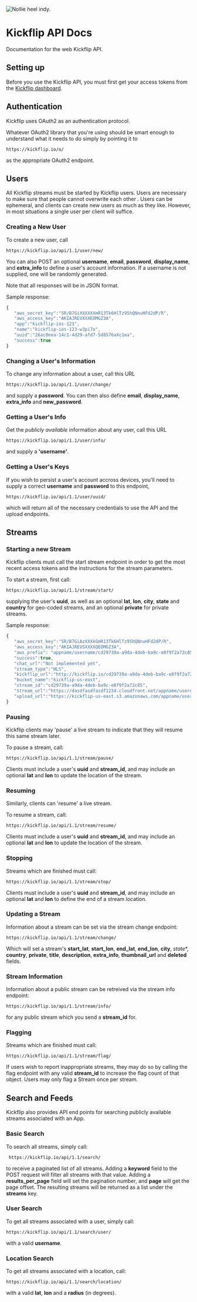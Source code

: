 ![Nollie heel indy.](http://i.imgur.com/Q4KTloe.gif)

Kickflip API Docs
=============

Documentation for the web Kickflip API.

## Setting up

Before you use the Kickflip API, you must first get your access tokens from the [Kickflip dashboard](https://kickflip.io/dash/).

## Authentication

Kickflip uses OAuth2 as an authentication protocol.

Whatever OAuth2 library that you're using should be smart enough to understand what it needs to do simply by pointing it
to

    https://kickflip.io/o/

as the appropriate OAuth2 endpoint.

## Users

All Kickflip streams must be started by Kickflip users. Users are necessary to make sure that people cannot overwrite
each other . Users can be ephemeral, and clients can create new users as much as they like. However, in most situations
a single user per client will suffice.

### Creating a New User

To create a new user, call

    https://kickflip.io/api/1.1/user/new/

You can also POST an optional **username**, **email**, **password**, **display_name**, and **extra_info** to define a user's account information. If a username is not supplied, one will be randomly generated.

Note that all responses will be in JSON format.

Sample response:

```javascript
{
   "aws_secret_key":"5R/B7GiXXXXXXmR13Tk6HlTz95hQNnuHFd2dP/R",
   "aws_access_key":"AKIAJREVXXXEOMGZ3A",
   "app":"kickflip-ios-123",
   "name":"kickflip-ios-123-w3pi7o",
   "uuid":"26ac0eea-14c1-4d29-afd7-5d8576aXc1ea",
   "success":true
}
```

### Changing a User's Information

To change any information about a user, call this URL

    https://kickflip.io/api/1.1/user/change/

and supply a **password**. You can then also define **email**, **display_name**, **extra_info** and **new_password**.

### Getting a User's Info

Get the _publicly available_ information about any user, call this URL

    https://kickflip.io/api/1.1/user/info/

and supply a **'username'**.

### Getting a User's Keys

If you wish to persist a user's account accross devices, you'll need to supply a correct **username** and **password** to this endpoint, 

    https://kickflip.io/api/1.1/user/uuid/

which will return all of the necessary credentials to use the API and the upload endpoints.

## Streams

### Starting a new Stream

Kickflip clients must call the start stream endpoint in order to get the most recent access tokens and the instructions
for the stream parameters.

To start a stream, first call:

    https://kickflip.io/api/1.1/stream/start/

supplying the user's **uuid**, as well as an optional **lat**, **lon**, **city**, **state** and **country** for geo-coded streams, and an optional **private** for private streams.

Sample response:

```javascript
{
   "aws_secret_key":"5R/B7GiAzXXXkGmR13Tk6HlTz95hQNnuHFd2dP/R",
   "aws_access_key":"AKIAJREVSXXXXQEOMGZ3A",
   "aws_prefix": "appname/username/cd29739a-a9da-4deb-ba9c-e8f9f2a72c85/"
   "success":true,
   "chat_url":"Not implemented yet",
   "stream_type":"HLS",
   "kickflip_url":"http://kickflip.io/cd29739a-a9da-4deb-ba9c-e8f9f2a72c85",
   "bucket_name":"kickflip-us-east",
   "stream_id":"cd29739a-a9da-4deb-ba9c-e8f9f2a72c85",
   "stream_url":"https://dasdfasdfasdf1234.cloudfront.net/appname/username/cd29739a-a9da-4deb-ba9c-e8f9f2a72c85/stream.m3u8",
   "upload_url":"https://kickflip-us-east.s3.amazonaws.com/appname/username/cd29739a-a9da-4deb-ba9c-e8f9f2a72c85/"
}
```

### Pausing

Kickflip clients may 'pause' a live stream to indicate that they will resume this same stream later.

To pause a stream, call:

    https://kickflip.io/api/1.1/stream/pause/

Clients must include a user's **uuid** and **stream\_id**, and may include an optional **lat** and **lon** to update the location of the stream.

### Resuming

Similarly, clients can 'resume' a live stream.

To resume a stream, call:

    https://kickflip.io/api/1.1/stream/resume/

Clients must include a user's **uuid** and **stream\_id**, and may include an optional **lat** and **lon** to update the location of the stream.

### Stopping

Streams which are finished must call:

    https://kickflip.io/api/1.1/stream/stop/

Clients must include a user's **uuid** and **stream\_id**, and may include an optional **lat** and **lon** to define the end of a stream location.

### Updating a Stream

Information about a stream can be set via the stream change endpoint:

    https://kickflip.io/api/1.1/stream/change/

Which will set a stream's **start_lat**, **start_lon**, **end_lat**, **end_lon**, **city**, *state**, **country**, **private**, **title**, **description**, **extra_info**, **thumbnail_url** and **deleted** fields.

### Stream Information

Information about a public stream can be retreived via the stream info endpoint:

    https://kickflip.io/api/1.1/stream/info/

for any public stream which you send a **stream_id** for.

### Flagging

Streams which are finished must call:

    https://kickflip.io/api/1.1/stream/flag/

If users wish to report inappropriate streams, they may do so by calling the flag endpoint with any valid **stream_id** to increase the flag count of that object. Users may only flag a Stream once per stream.

## Search and Feeds

Kickflip also provides API end points for searching publicly available streams associated with an App.

### Basic Search

To search all streams, simply call:

     https://kickflip.io/api/1.1/search/

to receive a paginated list of all streams. Adding a **keyword** field to the POST request will filter all streams with that value. Adding a **results_per_page** field will set the pagination number, and **page** will get the page offset. The resulting streams will be returned as a list under the **streams** key.

### User Search

To get all streams associated with a user, simply call:

    https://kickflip.io/api/1.1/search/user/

with a valid **username**.

### Location Search

To get all streams associated with a location, call:

    https://kickflip.io/api/1.1/search/location/

with a valid **lat**, **lon** and a **radius** (in degrees).
